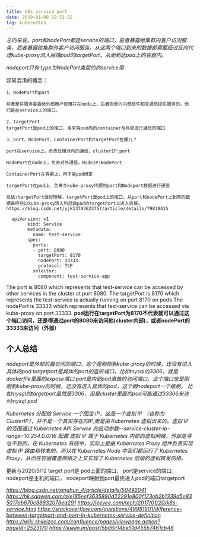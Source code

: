 ```yaml
---
title: k8s service port
date: 2019-01-08 22:51:52
tag: kubernetes
---
```


*总的来说，port和nodePort都是service的端口，前者暴露给集群内客户访问服务，后者暴露给集群外客户访问服务。从这两个端口到来的数据都需要经过反向代理kube-proxy流入后端pod的targetPort，从而到达pod上的容器内。*

*nodeport只有 type为NodePort类型的的service用*

容易混淆的概念：
```aidl
1、NodePort和port

前者是将服务暴露给外部用户使用并在node上、后者则是为内部组件相互通信提供服务的，他们是在service上的端口。

2、targetPort
targetPort是pod上的端口，用来将pod内的container与外部进行通信的端口

3、port、NodePort、ContainerPort和targetPort在哪儿？

port在service上，负责处理对内的通信，clusterIP:port

NodePort在node上，负责对外通信，NodeIP:NodePort

ContainerPort在容器上，用于被pod绑定

targetPort在pod上、负责与kube-proxy代理的port和Nodeport数据进行通信

总结:targetPort很好理解，targetPort是pod上的端口，从port和nodePort上到来的数据最终经过kube-proxy流入到后端pod的targetPort上进入容器。
https://blog.csdn.net/yjk13703623757/article/details/79819415

```

```
  apiVersion: v1
        kind: Service
        metadata:
          name: test-service
        spec:
          ports:
          - port: 8080
            targetPort: 8170
            nodePort: 33333
            protocol: TCP 
          selector:
            component: test-service-app
```
The port is 8080 which represents that test-service can be accessed by other services in the cluster at port 8080. 
The targetPort is 8170 which represents the test-service is actually running on port 8170 on pods 
The nodePort is 33333 which represents that test-service can be accessed via kube-proxy on port 33333.
**pod运行在targetPort为8170不代表就可以通过这个端口访问，还是得通过port的8080来访问他(cluster内部)，或者nodePort的33333来访问（外部）**

## 个人总结
*nodeport是外部机器访问的端口，这个是刚刚到kube-proxy的时候，还没有进入具体的pod*
*targetport是具体的port的监听端口，比如mysql的3306，就是dockerfile里面的expose端口*
*port是内部pod直接的访问端口，这个端口也是刚刚到kube-proxy的时候，还没有进入具体的pod，这个跟nodeport一个级别，
比如mysql的targetport虽然是3306，但是cluster里面的pod可能通过33306来访问mysql pod*

*Kubernetes 分配给 Service 一个固定 IP，这是一个虚拟 IP （也称为 ClusterIP），并不是一个真实存在的IP,而是由 Kubernetes 虚拟出来的。虚拟 IP 的范围通过 Kubernetes API Service 的启动参数--service-cluster-ip-range=10.254.0.0/16 配置*
*虚拟 IP 属于 Kubernetes 内部的虚拟网络，外部是寻址不到的，在 Kubernetes 系统中，实际上是由 Kubernetes Proxy 组件负责实现虚拟 IP 路由和转发的，所以在 Kubernetes Node 中我们都运行了 Kubernetes Proxy，从而在容器覆盖网络之上又实现了 Kubernetes 层级的虚拟转发网络。*

更新与2020/5/12
target port是 pod上面的端口， port是service的端口， nodeport是主机的端口， nodeport映射到port最终进入pod的端口targetport
 

*https://blog.csdn.net/xinghun_4/article/details/50492041*
*https://hk.saowen.com/a/e185eef3635890d22291e800f123eb2b1339d5e835017ab670c88832078ea291*
*https://ieevee.com/tech/2017/01/20/k8s-service.html*
*https://stackoverflow.com/questions/49981601/difference-between-targetport-and-port-in-kubernetes-service-definition*
*https://wiki.shileizcc.com/confluence/pages/viewpage.action?pageId=2523170*
*https://juejin.im/post/5bd6c14be51d455b7461cb46*

